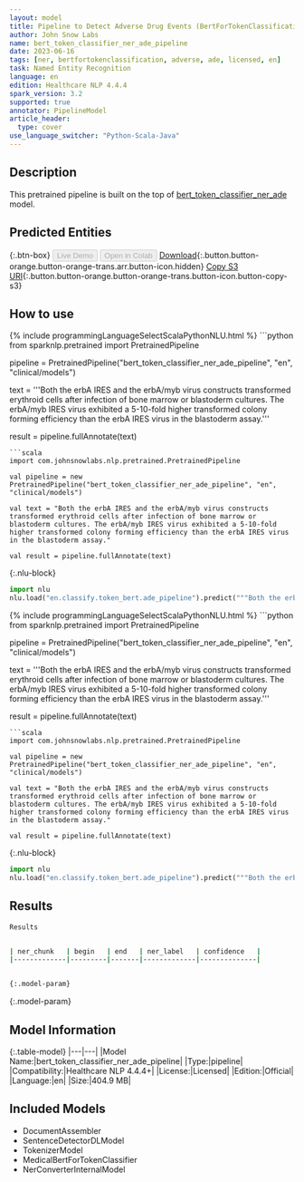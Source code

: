 ```yaml
---
layout: model
title: Pipeline to Detect Adverse Drug Events (BertForTokenClassification)
author: John Snow Labs
name: bert_token_classifier_ner_ade_pipeline
date: 2023-06-16
tags: [ner, bertfortokenclassification, adverse, ade, licensed, en]
task: Named Entity Recognition
language: en
edition: Healthcare NLP 4.4.4
spark_version: 3.2
supported: true
annotator: PipelineModel
article_header:
  type: cover
use_language_switcher: "Python-Scala-Java"
---
```


## Description

This pretrained pipeline is built on the top of [bert_token_classifier_ner_ade](https://nlp.johnsnowlabs.com/2022/01/04/bert_token_classifier_ner_ade_en.html) model.

## Predicted Entities



{:.btn-box}
<button class="button button-orange" disabled>Live Demo</button>
<button class="button button-orange" disabled>Open in Colab</button>
[Download](https://s3.amazonaws.com/auxdata.johnsnowlabs.com/clinical/models/bert_token_classifier_ner_ade_pipeline_en_4.4.4_3.2_1686944306076.zip){:.button.button-orange.button-orange-trans.arr.button-icon.hidden}
[Copy S3 URI](s3://auxdata.johnsnowlabs.com/clinical/models/bert_token_classifier_ner_ade_pipeline_en_4.4.4_3.2_1686944306076.zip){:.button.button-orange.button-orange-trans.button-icon.button-copy-s3}

## How to use

<div class="tabs-box" markdown="1">
{% include programmingLanguageSelectScalaPythonNLU.html %}
```python
from sparknlp.pretrained import PretrainedPipeline

pipeline = PretrainedPipeline("bert_token_classifier_ner_ade_pipeline", "en", "clinical/models")

text = '''Both the erbA IRES and the erbA/myb virus constructs transformed erythroid cells after infection of bone marrow or blastoderm cultures. The erbA/myb IRES virus exhibited a 5-10-fold higher transformed colony forming efficiency than the erbA IRES virus in the blastoderm assay.'''

result = pipeline.fullAnnotate(text)
```
```scala
import com.johnsnowlabs.nlp.pretrained.PretrainedPipeline

val pipeline = new PretrainedPipeline("bert_token_classifier_ner_ade_pipeline", "en", "clinical/models")

val text = "Both the erbA IRES and the erbA/myb virus constructs transformed erythroid cells after infection of bone marrow or blastoderm cultures. The erbA/myb IRES virus exhibited a 5-10-fold higher transformed colony forming efficiency than the erbA IRES virus in the blastoderm assay."

val result = pipeline.fullAnnotate(text)
```


{:.nlu-block}
```python
import nlu
nlu.load("en.classify.token_bert.ade_pipeline").predict("""Both the erbA IRES and the erbA/myb virus constructs transformed erythroid cells after infection of bone marrow or blastoderm cultures. The erbA/myb IRES virus exhibited a 5-10-fold higher transformed colony forming efficiency than the erbA IRES virus in the blastoderm assay.""")
```

</div>

<div class="tabs-box" markdown="1">
{% include programmingLanguageSelectScalaPythonNLU.html %}
```python
from sparknlp.pretrained import PretrainedPipeline

pipeline = PretrainedPipeline("bert_token_classifier_ner_ade_pipeline", "en", "clinical/models")

text = '''Both the erbA IRES and the erbA/myb virus constructs transformed erythroid cells after infection of bone marrow or blastoderm cultures. The erbA/myb IRES virus exhibited a 5-10-fold higher transformed colony forming efficiency than the erbA IRES virus in the blastoderm assay.'''

result = pipeline.fullAnnotate(text)
```
```scala
import com.johnsnowlabs.nlp.pretrained.PretrainedPipeline

val pipeline = new PretrainedPipeline("bert_token_classifier_ner_ade_pipeline", "en", "clinical/models")

val text = "Both the erbA IRES and the erbA/myb virus constructs transformed erythroid cells after infection of bone marrow or blastoderm cultures. The erbA/myb IRES virus exhibited a 5-10-fold higher transformed colony forming efficiency than the erbA IRES virus in the blastoderm assay."

val result = pipeline.fullAnnotate(text)
```

{:.nlu-block}
```python
import nlu
nlu.load("en.classify.token_bert.ade_pipeline").predict("""Both the erbA IRES and the erbA/myb virus constructs transformed erythroid cells after infection of bone marrow or blastoderm cultures. The erbA/myb IRES virus exhibited a 5-10-fold higher transformed colony forming efficiency than the erbA IRES virus in the blastoderm assay.""")
```
</div>

## Results

```bash
Results


| ner_chunk   | begin   | end   | ner_label   | confidence   |
|-------------|---------|-------|-------------|--------------|


{:.model-param}
```

{:.model-param}
## Model Information

{:.table-model}
|---|---|
|Model Name:|bert_token_classifier_ner_ade_pipeline|
|Type:|pipeline|
|Compatibility:|Healthcare NLP 4.4.4+|
|License:|Licensed|
|Edition:|Official|
|Language:|en|
|Size:|404.9 MB|

## Included Models

- DocumentAssembler
- SentenceDetectorDLModel
- TokenizerModel
- MedicalBertForTokenClassifier
- NerConverterInternalModel